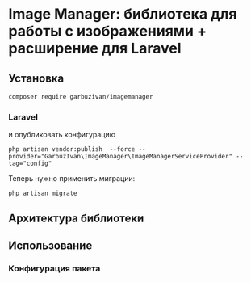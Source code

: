 # Image Manager: библиотека для работы с изображениями + расширение для Laravel

## Установка

`composer require garbuzivan/imagemanager`

### Laravel
и опубликовать конфигурацию

`php artisan vendor:publish  --force --provider="GarbuzIvan\ImageManager\ImageManagerServiceProvider" --tag="config"`

Теперь нужно применить миграции:

`php artisan migrate`

## Архитектура библиотеки

## Использование

### Конфигурация пакета

